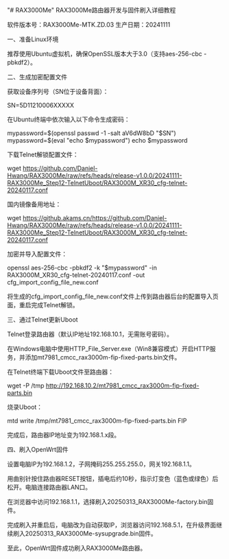"# RAX3000Me" 
RAX3000Me路由器开发与固件刷入详细教程

软件版本号：RAX3000Me-MTK.ZD.03
生产日期：20241111

一、准备Linux环境

推荐使用Ubuntu虚拟机，确保OpenSSL版本大于3.0（支持aes-256-cbc -pbkdf2）。

二、生成加密配置文件

获取设备序列号（SN位于设备背面）：

SN=5D11210006XXXXX

在Ubuntu终端中依次输入以下命令生成密码：

mypassword=$(openssl passwd -1 -salt aV6dW8bD "$SN")
mypassword=$(eval "echo $mypassword")
echo $mypassword

下载Telnet解锁配置文件：

wget https://github.com/Daniel-Hwang/RAX3000Me/raw/refs/heads/release-v1.0.0/20241111-RAX3000Me_Step12-TelnetUboot/RAX3000M_XR30_cfg-telnet-20240117.conf

国内镜像备用地址：

wget https://github.akams.cn/https://github.com/Daniel-Hwang/RAX3000Me/raw/refs/heads/release-v1.0.0/20241111-RAX3000Me_Step12-TelnetUboot/RAX3000M_XR30_cfg-telnet-20240117.conf

加密并导入配置文件：

openssl aes-256-cbc -pbkdf2 -k "$mypassword" -in RAX3000M_XR30_cfg-telnet-20240117.conf -out cfg_import_config_file_new.conf

将生成的cfg_import_config_file_new.conf文件上传到路由器后台的配置导入页面，重启完成Telnet解锁。

三、通过Telnet更新Uboot

Telnet登录路由器（默认IP地址192.168.10.1，无需账号密码）。

在Windows电脑中使用HTTP_File_Server.exe（Win8兼容模式）开启HTTP服务，并添加mt7981_cmcc_rax3000m-fip-fixed-parts.bin文件。

在Telnet终端下载Uboot文件至路由器：

wget -P /tmp http://192.168.10.2/mt7981_cmcc_rax3000m-fip-fixed-parts.bin

烧录Uboot：

mtd write /tmp/mt7981_cmcc_rax3000m-fip-fixed-parts.bin FIP

完成后，路由器IP地址变为192.168.1.x段。

四、刷入OpenWrt固件

设置电脑IP为192.168.1.2，子网掩码255.255.255.0，网关192.168.1.1。

用曲别针按住路由器RESET按钮，插电后约10秒，指示灯变色（蓝色或绿色）后松开。电脑连接路由器LAN口。

在浏览器中访问192.168.1.1，选择刷入20250313_RAX3000Me-factory.bin固件。

完成刷入并重启后，电脑改为自动获取IP，浏览器访问192.168.5.1，在升级界面继续刷入20250313_RAX3000Me-sysupgrade.bin固件。

至此，OpenWrt固件成功刷入RAX3000Me路由器。
